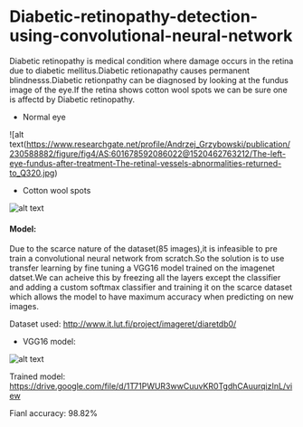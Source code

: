 # Diabetic-retinopathy-detection-using-convolutional-neural-network

Diabetic retinopathy is medical condition where damage occurs in the retina due to diabetic mellitus.Diabetic retionapathy causes permanent blindnesss.Diabetic retionpathy can be diagnosed by looking at the fundus image of the eye.If the retina shows cotton wool spots we can be sure one is affectd by Diabetic retinopathy.

* Normal eye

![alt text(https://www.researchgate.net/profile/Andrzej_Grzybowski/publication/230588882/figure/fig4/AS:601678592086022@1520462763212/The-left-eye-fundus-after-treatment-The-retinal-vessels-abnormalities-returned-to_Q320.jpg)


* Cotton wool spots


![alt text](https://avclinic.com/wp-content/uploads/2016/05/Retinal-Signs-Cotton-wool-spot.jpg)


#### Model:
Due to the scarce nature of the dataset(85 images),it is infeasible to pre train a convolutional neural network from scratch.So the solution is to use transfer learning by fine tuning a VGG16 model trained on the imagenet datset.We can acheive this by freezing all the layers except the classifier and adding a custom softmax classifier and training it on the scarce dataset which allows the model to have maximum accuracy when predicting on new images.

Dataset used: http://www.it.lut.fi/project/imageret/diaretdb0/

* VGG16 model:


![alt text](https://qph.fs.quoracdn.net/main-qimg-83c7dee9e8b039c3ca27c8dd91cacbb4)



Trained model: https://drive.google.com/file/d/1T71PWUR3wwCuuvKR0TgdhCAuurqizInL/view

Fianl accuracy: 98.82%


